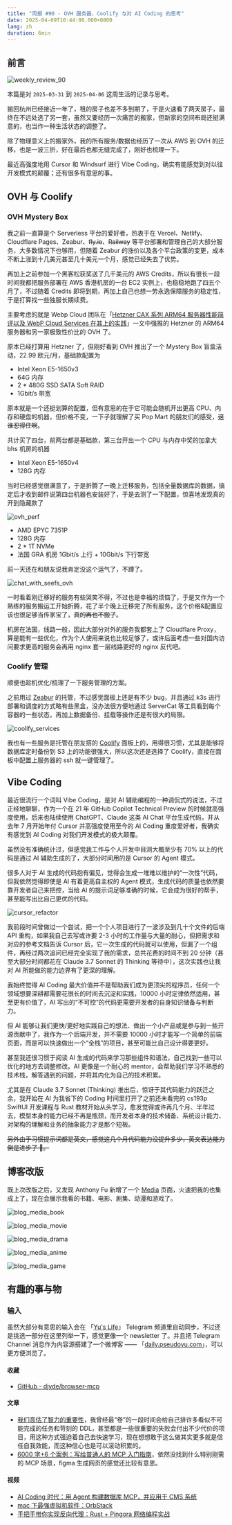 ```yaml
---
title: "周报 #90 - OVH 服务器、Coolify 与对 AI Coding 的思考"
date: 2025-04-09T10:44:00.000+0800
lang: zh
duration: 6min
---
```


## 前言

![weekly_review_90](https://image.pseudoyu.com/images/weekly_review_90.png)

本篇是对 `2025-03-31` 到 `2025-04-06` 这周生活的记录与思考。

搬回杭州已经接近一年了，租的房子也差不多到期了，于是火速看了两天房子，最终在不远处选了另一套，虽然又要经历一次痛苦的搬家，但新家的空间布局还挺满意的，也当作一种生活状态的调整了。

除了物理意义上的搬家外，我的所有服务/数据也经历了一次从 AWS 到 OVH 的迁移，也是一波三折，好在最后也都无缝完成了，刚好也梳理一下。

最近高强度地用 Cursor 和 Windsurf 进行 Vibe Coding，确实有能感觉到对以往开发模式的颠覆；还有很多有意思的事。

## OVH 与 Coolify

### OVH Mystery Box

我之前一直算是个 Serverless 平台的爱好者，热衷于在 Vercel、Netlify、Cloudflare Pages、Zeabur、~~fly.io~~、~~Railway~~ 等平台部署和管理自己的大部分服务，大多数情况下也够用，但随着 Zeabur 的涨价以及各个平台政策的变更，成本不断上涨到十几美元甚至几十美元一个月，感觉已经失去了优势。

再加上之前参加一个黑客松获奖送了几千美元的 AWS Credits，所以有很长一段时间我都把服务部署在 AWS 香港机房的一台 EC2 实例上，也稳稳地跑了四五个月了，不过随着 Credits 即将到期，再加上自己也想一劳永逸保障服务的稳定性，于是打算找一些独服长期续费。

主要考虑的就是 Webp Cloud 团队在「[Hetzner CAX 系列 ARM64 服务器性能简评以及 WebP Cloud Services 在其上的实践](https://blog.webp.se/hetzner-arm64-zh/)」一文中强推的 Hetzner 的 ARM64 服务器和另一家极致性价比的 OVH 了。

原本已经打算用 Hetzner 了，但刚好看到 OVH 推出了一个 Mystery Box 盲盒活动，22.99 欧元/月，基础款配置为

- Intel Xeon E5-1650v3
- 64G 内存
- 2 \* 480G SSD SATA Soft RAID
- 1Gbit/s 带宽

原本就是一个还挺划算的配置，但有意思的在于它可能会随机开出更高 CPU、内存和硬盘的机器，但价格不变，一下子就理解了买 Pop Mart 的朋友们的感受，~~这谁忍得住啊~~。

共计买了四台，前两台都是基础款，第三台开出一个 CPU 与内存中奖的加拿大 bhs 机房的机器

- Intel Xeon E5-1650v4
- 128G 内存

当时已经感觉很满意了，于是折腾了一晚上迁移服务，包括全量数据库的数据，搞定后才收到邮件说第四台机器也安装好了，于是去测了一下配置，惊喜地发现真的开到隐藏款了

![ovh_perf](https://image.pseudoyu.com/images/ovh_perf.png)

- AMD EPYC 7351P
- 128G 内存
- 2 \* 1T NVMe
- 法国 GRA 机房 1Gbit/s 上行 + 10Gbit/s 下行带宽

前一天还在和朋友说我肯定没这个运气了，不蹲了。

![chat_with_seefs_ovh](https://image.pseudoyu.com/images/chat_with_seefs_ovh.png)

一时看着刚迁移好的服务有些哭笑不得，不过也是幸福的烦恼了，于是又作为一个熟练的服务搬运工开始折腾，花了半个晚上迁移完了所有服务，这个价格&配置应该也很足够当传家宝了，~~真的再也不搬了~~。

机房在法国，线路一般，因此大部分对外的服务我都套上了 Cloudflare Proxy，算是能有一些优化，作为个人使用来说也比较足够了，或许后面考虑一些对国内访问要求更高的服务会再用 nginx 套一层线路更好的 nginx 反代吧。

### Coolify 管理

顺便也趁机优化/梳理了一下服务管理的方案。

之前用过 [Zeabur](https://zeabur.com/) 的托管，不过感觉面板上还是有不少 bug，并且通过 k3s 进行部署和调度的方式略有些黑盒，没办法很方便地通过 ServerCat 等工具看到每个容器的一些状态，再加上数据备份、挂载等操作还是有很大的局限。

![coolify_services](https://image.pseudoyu.com/images/coolify_services.png)

我也有一些服务是托管在朋友搭的 [Coolify](https://github.com/coollabsio/coolify) 面板上的，用得很习惯，尤其是能够将数据库定时备份到 S3 上的功能很强大，所以这次还是选择了 Coolify，直接在面板中配置上服务器的 ssh 就一键管理了。

## Vibe Coding

最近很流行一个词叫 Vibe Coding，是对 AI 辅助编程的一种调侃式的说法，不过正经地聊聊，作为一个在 21 年 GitHub Copilot Technical Preview 的时候就高强度使用，后来也陆续使用 ChatGPT、Claude 这类 AI Chat 平台生成代码，并从去年 7 月开始年付 Cursor 并高强度使用至今的 AI Coding 重度爱好者，我确实有感觉到 AI Coding 对我们开发模式的极大颠覆。

虽然没有准确统计过，但感觉我工作与个人开发中目测大概至少有 70% 以上的代码是通过 AI 辅助生成的了，大部分时间用的是 Cursor 的 Agent 模式。

很多人对于 AI 生成的代码抱有偏见，觉得会生成一堆难以维护的“一次性”代码，但我依然觉得即使是 AI 有着更高自主权的 Agent 模式，生成代码的质量也依然要靠开发者自己来把控，当给 AI 的提示词足够准确的时候，它会成为很好的帮手，甚至能写出比自己更优的代码。

![cursor_refactor](https://image.pseudoyu.com/images/cursor_refactor.jpg)

我前段时间曾做过一个尝试，把一个个人项目进行了一波涉及到几十个文件的后端 API 重构，如果我自己去写或许要 2-3 小时的工作量与大量的耐心，但把需求和对应的参考文档告诉 Cursor 后，它一次生成的代码就可以使用，但漏了一个组件，再经过两次追问已经完全实现了我的需求，总共花费的时间不到 20 分钟（甚至大部分时间都花在 Claude 3.7 Sonnet 的 Thinking 等待中），这次实践也让我对 AI 所能做的能力边界有了更深的理解。

我始终觉得 AI Coding 最大价值并不是帮助我们成为更顶尖的程序员，任何一个领域想要深耕都需要花很长的时间去沉淀和实践，10000 小时定律依然适用，甚至更有价值了，AI 写出的“不可控”的代码更需要开发者的自身知识储备与判断力。

但 AI 能够让我们更快/更好地实践自己的想法、做出一个小产品或是参与到一些开源贡献中了，我作为一个后端开发，并不需要 10000 小时才能写一个简单的前端页面，而是可以快速做出一个“全栈”的项目，甚至可能比自己设计得要更好。

甚至我还很习惯于阅读 AI 生成的代码来学习那些组件和语法，自己找到一些可以优化的地方去调整修改。AI 更像是一个耐心的 mentor，会帮助我们学习不熟悉的技术栈，解答遇到的问题，并将其内化为自己的技术积累。

尤其是在 Claude 3.7 Sonnet (Thinking) 推出后，惊讶于其代码能力的跃迁之余，我开始在 AI 为我省下的 Coding 时间里打开了之前还未看完的 cs193p SwiftUI 开发课程与 Rust 教材开始从头学习，愈发觉得或许再几个月、半年过去，模型本身的能力已经不再是瓶颈，而开发者本身的技术储备、系统设计能力、对架构的理解和业务的抽象能力才是那个短板。

~~另外由于习惯提示词都是英文，感觉这几个月代码能力没提升多少，英文表达能力倒是进步了 🤣。~~

## 博客改版

既上次改版之后，又发现 Anthony Fu 新增了一个 [Media](https://www.pseudoyu.com/media) 页面，火速把我的也集成上了，现在会展示我看的书籍、电影、剧集、动漫和游戏了。

![blog_media_book](https://image.pseudoyu.com/images/blog_media_book.png)

![blog_media_movie](https://image.pseudoyu.com/images/blog_media_movie.png)

![blog_media_drama](https://image.pseudoyu.com/images/blog_media_drama.png)

![blog_media_anime](https://image.pseudoyu.com/images/blog_media_anime.png)

![blog_media_game](https://image.pseudoyu.com/images/blog_media_game.png)

## 有趣的事与物

### 输入

虽然大部分有意思的输入会在 「[Yu's Life](https://t.me/pseudoyulife)」 Telegram 频道里自动同步，不过还是挑选一部分在这里列举一下，感觉更像一个 newsletter 了。并且把 Telegram Channel 消息作为内容源搭建了一个微博客 —— 「[daily.pseudoyu.com](https://daily.pseudoyu.com/)」，可以更方便浏览了。

#### 收藏

- [GitHub - djyde/browser-mcp](https://github.com/djyde/browser-mcp)

#### 文章

- [我们高估了智力的重要性](https://lutaonan.com/blog/oi/)，我曾经最“卷”的一段时间会给自己排许多看似不可能完成的任务和苛刻的 DDL，甚至都是一些很重要的失败会付出不少代价的项目，用这种方式强迫着自己去快速学习，现在想想敢于这么做其实更多就是信任自我效能，而这种信心也是可以滚动积累的。
- [6000 字+6 个案例：写给普通人的 MCP 入门指南](https://mp.weixin.qq.com/s/BjsoBsUxCzeqXZq46_nrog)，依然没找到什么特别刚需的 MCP 场景，figma 生成网页的感觉还比较有意思。

#### 视频

- [AI Coding 时代：用 Agent 构建数据库 MCP，并应用于 CMS 系统](https://www.bilibili.com/video/BV12iZCYnEdf)
- [mac 下最强虚拟机软件：OrbStack](https://www.bilibili.com/video/BV1gGdFYcEiL)
- [手把手带你实现反向代理：Rust + Pingora 网络编程实战](https://www.bilibili.com/video/BV11GRkYTEJ4)
